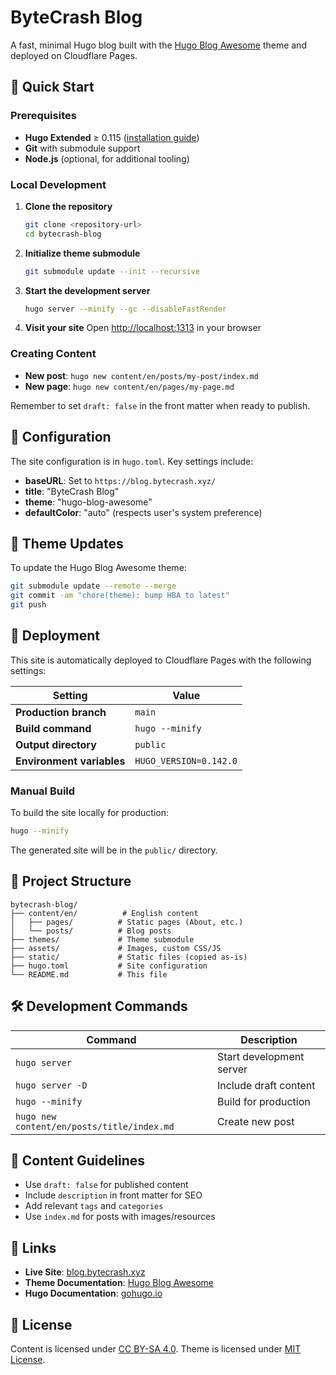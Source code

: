 # ByteCrash Blog

A fast, minimal Hugo blog built with the [Hugo Blog Awesome](https://github.com/hugo-sid/hugo-blog-awesome) theme and deployed on Cloudflare Pages.

## 🚀 Quick Start

### Prerequisites

- **Hugo Extended** ≥ 0.115 ([installation guide](https://gohugo.io/installation/))
- **Git** with submodule support
- **Node.js** (optional, for additional tooling)

### Local Development

1. **Clone the repository**
   ```bash
   git clone <repository-url>
   cd bytecrash-blog
   ```

2. **Initialize theme submodule**
   ```bash
   git submodule update --init --recursive
   ```

3. **Start the development server**
   ```bash
   hugo server --minify --gc --disableFastRender
   ```

4. **Visit your site**
   Open [http://localhost:1313](http://localhost:1313) in your browser

### Creating Content

- **New post**: `hugo new content/en/posts/my-post/index.md`
- **New page**: `hugo new content/en/pages/my-page.md`

Remember to set `draft: false` in the front matter when ready to publish.

## 🔧 Configuration

The site configuration is in `hugo.toml`. Key settings include:

- **baseURL**: Set to `https://blog.bytecrash.xyz/`
- **title**: "ByteCrash Blog"
- **theme**: "hugo-blog-awesome"
- **defaultColor**: "auto" (respects user's system preference)

## 🎨 Theme Updates

To update the Hugo Blog Awesome theme:

```bash
git submodule update --remote --merge
git commit -am "chore(theme): bump HBA to latest"
git push
```

## 🚀 Deployment

This site is automatically deployed to Cloudflare Pages with the following settings:

| Setting | Value |
|---------|-------|
| **Production branch** | `main` |
| **Build command** | `hugo --minify` |
| **Output directory** | `public` |
| **Environment variables** | `HUGO_VERSION=0.142.0` |

### Manual Build

To build the site locally for production:

```bash
hugo --minify
```

The generated site will be in the `public/` directory.

## 📁 Project Structure

```
bytecrash-blog/
├── content/en/          # English content
│   ├── pages/          # Static pages (About, etc.)
│   └── posts/          # Blog posts
├── themes/             # Theme submodule
├── assets/             # Images, custom CSS/JS
├── static/             # Static files (copied as-is)
├── hugo.toml           # Site configuration
└── README.md           # This file
```

## 🛠️ Development Commands

| Command | Description |
|---------|-------------|
| `hugo server` | Start development server |
| `hugo server -D` | Include draft content |
| `hugo --minify` | Build for production |
| `hugo new content/en/posts/title/index.md` | Create new post |

## 📝 Content Guidelines

- Use `draft: false` for published content
- Include `description` in front matter for SEO
- Add relevant `tags` and `categories`
- Use `index.md` for posts with images/resources

## 🔗 Links

- **Live Site**: [blog.bytecrash.xyz](https://blog.bytecrash.xyz)
- **Theme Documentation**: [Hugo Blog Awesome](https://github.com/hugo-sid/hugo-blog-awesome)
- **Hugo Documentation**: [gohugo.io](https://gohugo.io/)

## 📄 License

Content is licensed under [CC BY-SA 4.0](https://creativecommons.org/licenses/by-sa/4.0/).
Theme is licensed under [MIT License](https://github.com/hugo-sid/hugo-blog-awesome/blob/main/LICENSE).
